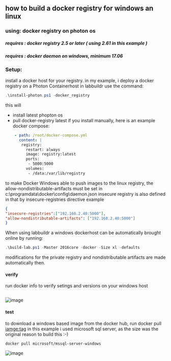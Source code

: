 ## how to build a docker registry for windows an linux

### using: docker registry on photon os

##### requires : docker registry 2.5 or later ( using 2.61 in this example )
##### requires : docker daemon on windows, minimum 17.06

### Setup:
install a docker host for your registry. in my example, i deploy a docker registry on a Photon Containerhost
in labbuildr use the command:
```Powershell
.\install-photon.ps1 -docker_registry
```

this will
- install latest phopton os
- pull docker-registry latest
if you install manually, here is an example docker compose:

```yaml
    - path: /root/docker-compose.yml
      content: | 
       registry:
         restart: always
         image: registry:latest
         ports:
          - 5000:5000
         volumes:
          - /data:/var/lib/registry
```

to make Docker Windows able to push images to the linux registry, the allow-nondistributable-artifacts must be set in 
 c:\programdata\docker\config\daemon.json 
insecure registry is also defined in that by insecure-registries directive
example
```json
{
"insecure-registries":["192.168.2.40:5000"],
"allow-nondistributable-artifacts": ["192.168.2.40:5000"]
}
```
When using labbuildr a windows dockerhost can be automatically brought online by running:

```Powershell
.\build-lab.ps1 -Master 2016core -docker -Size xl -defaults
```

modifications for the private registry and nondistributable artifacts are made automatically then.
#### verify
run docker info to verify setings and versions on your windows host
```docker info
```
![image](https://user-images.githubusercontent.com/8255007/27322624-182bb3d0-559f-11e7-8280-cfed52ec2bc6.png)

#### test

to download a windows based image from the docker hub, run 
docker pull <iamge:tag>
in this example i used microsoft sql server, as the size was the original reason to build this :-)
```
docker pull microsoft/mssql-server-windows
```
![image](https://user-images.githubusercontent.com/8255007/27322680-492cf660-559f-11e7-9ee4-db88ade0c121.png)

